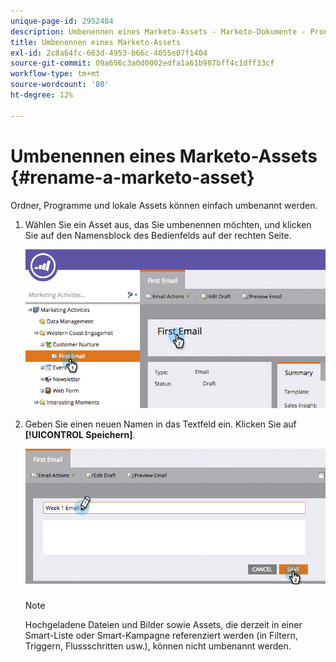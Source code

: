 ```yaml
---
unique-page-id: 2952484
description: Umbenennen eines Marketo-Assets - Marketo-Dokumente - Produktdokumentation
title: Umbenennen eines Marketo-Assets
exl-id: 2c8a64fc-663d-4953-b66c-4055e07f1404
source-git-commit: 09a656c3a0d0002edfa1a61b987bff4c1dff33cf
workflow-type: tm+mt
source-wordcount: '80'
ht-degree: 12%

---
```


# Umbenennen eines Marketo-Assets {#rename-a-marketo-asset}

Ordner, Programme und lokale Assets können einfach umbenannt werden.

1. Wählen Sie ein Asset aus, das Sie umbenennen möchten, und klicken Sie auf den Namensblock des Bedienfelds auf der rechten Seite.

   ![](assets/image2015-4-10-17-19-48.png)

1. Geben Sie einen neuen Namen in das Textfeld ein. Klicken Sie auf **[!UICONTROL Speichern]**.

   ![](assets/image2015-4-10-17-3a19-3a33.png)

   >[!NOTE]
   >
   >Hochgeladene Dateien und Bilder sowie Assets, die derzeit in einer Smart-Liste oder Smart-Kampagne referenziert werden (in Filtern, Triggern, Flussschritten usw.), können nicht umbenannt werden.
